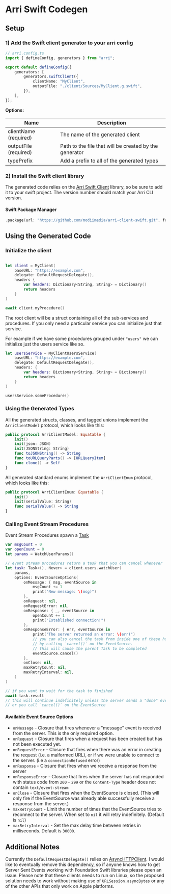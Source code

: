 # Arri Swift Codegen

## Setup

### 1) Add the Swift client generator to your arri config

```ts
// arri.config.ts
import { defineConfig, generators } from "arri";

export default defineConfig({
    generators: [
        generators.swiftClient({
            clientName: "MyClient",
            outputFile: "./client/Sources/MyClient.g.swift",
        }),
    ],
});
```

**Options:**

| Name                  | Description                                            |
| --------------------- | ------------------------------------------------------ |
| clientName (required) | The name of the generated client                       |
| outputFile (required) | Path to the file that will be created by the generator |
| typePrefix            | Add a prefix to all of the generated types             |

### 2) Install the Swift client library

The generated code relies on the [Arri Swift Client](/languages/swift/swift-client) library, so be sure to add it to your swift project. The version number should match your Arri CLI version.

#### Swift Package Manager

```swift
.package(url: "https://github.com/modiimedia/arri-client-swift.git", from: "<your-arri-cli-version>")
```

## Using the Generated Code

### Initialize the client

```swift

let client = MyClient(
    baseURL: "https://example.com",
    delegate: DefaultRequestDelegate(),
    headers {
        var headers: Dictionary<String, String> = Dictionary()
        return headers
    }
)

await client.myProcedure()
```

The root client will be a struct containing all of the sub-services and procedures. If you only need a particular service you can initialize just that service.

For example if we have some procedures grouped under `"users"` we can initialize just the users service like so.

```swift
let usersService = MyClientUsersService(
    baseURL: "https://example.com",
    delegate: DefaultRequestDelegate(),
    headers: {
        var headers: Dictionary<String, String> = Dictionary()
        return headers
    }
)

usersService.someProcedure()
```

### Using the Generated Types

All the generated structs, classes, and tagged unions implement the `ArriClientModel` protocol, which looks like this:

```swift
public protocol ArriClientModel: Equatable {
    init()
    init(json: JSON)
    init(JSONString: String)
    func toJSONString() -> String
    func toURLQueryParts() -> [URLQueryItem]
    func clone() -> Self
}
```

All generated standard enums implement the `ArriClientEnum` protocol, which looks like this:

```swift
public protocol ArriClientEnum: Equatable {
    init()
    init(serialValue: String)
    func serialValue() -> String
}
```

### Calling Event Stream Procedures

Event Stream Procedures spawn a [Task](https://developer.apple.com/documentation/swift/task)

```swift
var msgCount = 0
var openCount = 0
let params = WatchUserParams()

// event stream procedures return a task that you can cancel whenever
let task: Task<(), Never> = client.users.watchUser(
    params,
    options: EventSourceOptions(
        onMessage: { msg, eventSource in
            msgCount += 1
            print("New message: \(msg)")
        },
        onRequest: nil,
        onRequestError: nil,
        onResponse: { _, eventSource in
            openCount += 1
            print("Established connection!")
        },
        onResponseError: { err, eventSource in
            print("The server returned an error: \(err)")
            // you can also cancel the task from inside one of these hooks
            // by calling `cancel()` on the EventSource.
            // this will cause the parent Task to be completed
            eventSource.cancel()
        },
        onClose: nil,
        maxRetryCount: nil,
        maxRetryInterval: nil,
    )
)

// if you want to wait for the task to finished
await task.result
// this will continue indefinitely unless the server sends a "done" event
// or you call `cancel()` on the EventSource
```

#### Available Event Source Options

-   `onMessage` - Closure that fires whenever a "message" event is received from the server. This is the only required option.
-   `onRequest` - Closure that fires when a request has been created but has not been executed yet.
-   `onRequestError` - Closure that fires when there was an error in creating the request (i.e. a malformed URL), or if we were unable to connect to the server. (i.e a `connectionRefused` error)
-   `onResponse` - Closure that fires when we receive a response from the server
-   `onResponseError` - Closure that fires when the server has not responded with status code from `200` - `299` or the `Content-Type` header does not contain `text/event-stream`
-   `onClose` - Closure that fires when the EventSource is closed. (This will only fire if the EventSource was already able successfully receive a response from the server.)
-   `maxRetryCount` - Limit the number of times that the EventSource tries to reconnect to the server. When set to `nil` it will retry indefinitely. (Default is `nil`)
-   `maxRetryInterval` - Set the max delay time between retries in milliseconds. Default is `30000`.

## Additional Notes

Currently the `DefaultRequestDelegate()` relies on [AsyncHTTPClient](https://github.com/swift-server/async-http-client). I would like to eventually remove this dependency, so if anyone knows how to get Server Sent Events working with Foundation Swift libraries please open an issue. Please note that these clients needs to run on Linux, so the proposed solution needs to work without making use of `URLSession.asyncBytes` or any of the other APIs that only work on Apple platforms.
